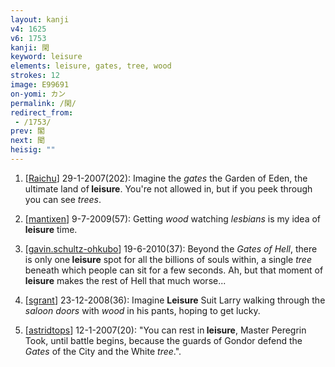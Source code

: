 ```yaml
---
layout: kanji
v4: 1625
v6: 1753
kanji: 閑
keyword: leisure
elements: leisure, gates, tree, wood
strokes: 12
image: E99691
on-yomi: カン
permalink: /閑/
redirect_from:
 - /1753/
prev: 閣
next: 聞
heisig: ""
---
```


1) [<a href="http://kanji.koohii.com/profile/Raichu">Raichu</a>] 29-1-2007(202): Imagine the <em>gates</em> the Garden of Eden, the ultimate land of<strong> leisure</strong>. You&#039;re not allowed in, but if you peek through you can see <em>trees</em>.

2) [<a href="http://kanji.koohii.com/profile/mantixen">mantixen</a>] 9-7-2009(57): Getting <em>wood</em> watching <em>lesbians</em> is my idea of<strong> leisure</strong> time.

3) [<a href="http://kanji.koohii.com/profile/gavin.schultz-ohkubo">gavin.schultz-ohkubo</a>] 19-6-2010(37): Beyond the <em>Gates of Hell</em>, there is only one<strong> leisure</strong> spot for all the billions of souls within, a single <em>tree</em> beneath which people can sit for a few seconds. Ah, but that moment of<strong> leisure</strong> makes the rest of Hell that much worse...

4) [<a href="http://kanji.koohii.com/profile/sgrant">sgrant</a>] 23-12-2008(36): Imagine <strong>Leisure</strong> Suit Larry walking through the <em>saloon doors</em> with <em>wood</em> in his pants, hoping to get lucky.

5) [<a href="http://kanji.koohii.com/profile/astridtops">astridtops</a>] 12-1-2007(20): &quot;You can rest in<strong> leisure</strong>, Master Peregrin Took, until battle begins, because the guards of Gondor defend the <em>Gates</em> of the City and the White <em>tree</em>.&quot;.

